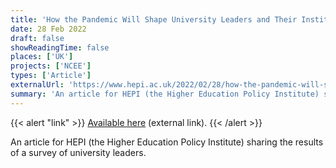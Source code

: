 ```yaml
---
title: 'How the Pandemic Will Shape University Leaders and Their Institutions'
date: 28 Feb 2022
draft: false
showReadingTime: false
places: ['UK']
projects: ['NCEE']
types: ['Article']
externalUrl: 'https://www.hepi.ac.uk/2022/02/28/how-the-pandemic-will-shape-university-leaders-and-their-institutions/'
summary: 'An article for HEPI (the Higher Education Policy Institute) sharing the results of a survey of university leaders.'
---
```


{{< alert "link" >}}
[Available here](https://www.hepi.ac.uk/2022/02/28/how-the-pandemic-will-shape-university-leaders-and-their-institutions/) (external link).
{{< /alert >}}

An article for HEPI (the Higher Education Policy Institute) sharing the results of a survey of university leaders.